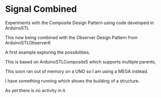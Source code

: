 # Signal Combined

Experiments with the Composite Design Pattern using code developed in ArduinoSTL

This now being combined with the Observer Design Pattern from ArduinoSTLObserver6

A first example exploring the possibilities.

This is based on ArduinoSTLComposite5 which supports multiple parents,

This soon ran out of memory on a UNO so I am using a MEGA instead.

I have something running which shows the building of a structure.

As yet there is no activity in it.

